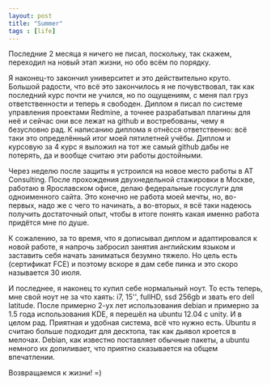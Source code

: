 ```yaml
---
layout: post
title: "Summer"
tags : [life]
---
```


Последние 2 месяца я ничего не писал, поскольку, так скажем, переходил на новый этап жизни, но обо всём по порядку.

Я наконец-то закончил университет и это действительно круто. Большой радости, что всё это закончилось я не почувствовал, так как последний курс почти не учился, но по ощущениям, с меня пал груз ответственности и теперь я свободен. Диплом я писал по системе управления проектами Redmine, а точнее разрабатывал плагины для неё и сейчас они все лежат на github и востребованы, чему я безусловно рад. К написанию диплома я отнёсся ответственно: всё таки это определённый итог моей пятилетней учёбы. Диплом и курсовую за 4 курс я выложил на тот же самый github дабы не потерять, да и вообще считаю эти работы достойными.

Через неделю после защиты я устроился на новое место работы в AT Consulting. После прохождения двухнедельной стажировки в Москве, работаю в Ярославском офисе, делаю федеральные госуслуги для одноименного сайта. Это конечно не работа моей мечты, но, во-первых, надо же с чего то начинать, а во-вторых, я всё таки надеюсь получить достаточный  опыт, чтобы в итоге понять какая именно работа придётся мне по душе. 

К сожалению, за то время, что я дописывал диплом и адаптировался к новой работе, я напрочь забросил занятия английским языком и заставить себя начать заниматься безумно тяжело. Но цель есть (сертификат FCE) и поэтому вскоре я дам себе пинка и это скоро называется 30 июля.

И последнее, я наконец то купил себе нормальный ноут. То есть теперь, мне свой ноут не за что хаять: i7, 15'', fullHD, ssd 256gb и звать его dell latitude. После примерно 2-ух лет использования debian и примерно за 1.5 года использования KDE, я перешёл на ubuntu 12.04 c unity. И в целом рад. Приятная и удобная система, всё что нужно есть. Ubuntu я считаю больше подходит для десктопа, так как дьявол кроется в мелочах. Debian, как известно поставляет обычные пакеты, а ubuntu немного их допиливает, что приятно сказывается на общем впечатлении.

Возвращаемся к жизни! =) 

